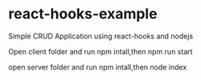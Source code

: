 # react-hooks-example
Simple CRUD Application using react-hooks and nodejs


Open client folder and run npm intall,then npm run start

open server folder and run npm intall,then  node index

